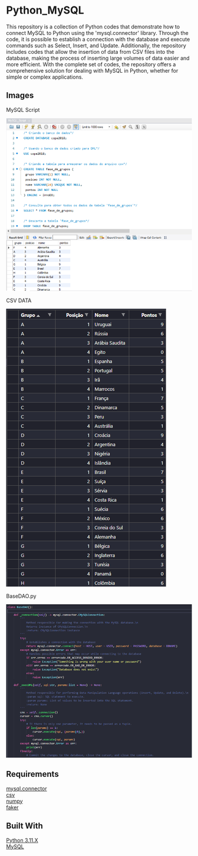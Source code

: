# Python_MySQL
 This repository is a collection of Python codes that demonstrate how to connect MySQL to Python using the 'mysql.connector' library. Through the code, it is possible to establish a connection with the database and execute commands such as Select, Insert, and Update. Additionally, the repository includes codes that allow the insertion of data from CSV files into the database, making the process of inserting large volumes of data easier and more efficient. With the complete set of codes, the repository offers a comprehensive solution for dealing with MySQL in Python, whether for simple or complex applications.

## Images
<p float="left">
<p>MySQL Script</p>
<img src="/images/mysql_script.png?raw=true">
<p>CSV DATA</p>
<img src="/images/csv_data.png?raw=true">
<p>BaseDAO.py</p>
<img src="/images/base_dao.png?raw=true">
</p>

## Requirements
[mysql.connector](https://pypi.org/project/mysql-connector-python/)<br>
[csv](https://docs.python.org/3/library/csv.html)<br>
[numpy](https://numpy.org/)<br>
[faker](https://pypi.org/project/Faker/)

## Built With
[Python 3.11.X](https://www.python.org/)<br>
[MySQL](https://www.mysql.com/)


